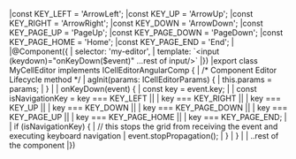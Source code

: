 <framework-specific-section frameworks="angular">
<snippet transform={false}>
|const KEY_LEFT = 'ArrowLeft';
|const KEY_UP = 'ArrowUp';
|const KEY_RIGHT = 'ArrowRight';
|const KEY_DOWN = 'ArrowDown';
|const KEY_PAGE_UP = 'PageUp';
|const KEY_PAGE_DOWN = 'PageDown';
|const KEY_PAGE_HOME = 'Home';
|const KEY_PAGE_END = 'End';
|
|@Component({
|    selector: 'my-editor',
|    template: `&lt;input (keydown)="onKeyDown($event)" ...rest of input/>`
|})
|export class MyCellEditor implements ICellEditorAngularComp {
|    /* Component Editor Lifecycle method */
|    agInit(params: ICellEditorParams) {
|        this.params = params;
|    }
|
|    onKeyDown(event) {
|       const key = event.key;
|
|        const isNavigationKey = key === KEY_LEFT ||
|           key === KEY_RIGHT ||
|           key === KEY_UP ||
|           key === KEY_DOWN ||
|           key === KEY_PAGE_DOWN ||
|           key === KEY_PAGE_UP ||
|           key === KEY_PAGE_HOME ||
|           key === KEY_PAGE_END;
|
|           if (isNavigationKey) {
|               // this stops the grid from receiving the event and executing keyboard navigation
|               event.stopPropagation();
|           }
|    }
|   
|    ..rest of the component
|})
</snippet>
</framework-specific-section>